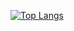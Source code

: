 [![Top Langs](https://github-readme-stats.vercel.app/api/top-langs/?username=mel-edo&layout=compact&theme=rose_pine)](https://github.com/anuraghazra/github-readme-stats)
